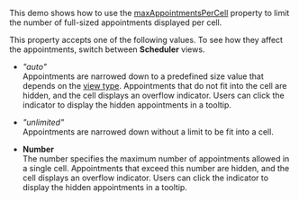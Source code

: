 This demo shows how to use the [maxAppointmentsPerCell][0] property to limit the number of full-sized appointments displayed per cell.

This property accepts one of the following values. To see how they affect the appointments, switch between **Scheduler** views.

- *"auto"*          
Appointments are narrowed down to a predefined size value that depends on the [view type][1]. Appointments that do not fit into the cell are hidden, and the cell displays an overflow indicator. Users can click the indicator to display the hidden appointments in a tooltip.

- *"unlimited"*             
Appointments are narrowed down without a limit to be fit into a cell.

- **Number**        
The number specifies the maximum number of appointments allowed in a single cell. Appointments that exceed this number are hidden, and the cell displays an overflow indicator. Users can click the indicator to display the hidden appointments in a tooltip.

[0]: /Documentation/ApiReference/UI_Widgets/dxScheduler/Configuration/views/#maxAppointmentsPerCell
[1]: /Documentation/Guide/Widgets/Scheduler/Views/View_Types/